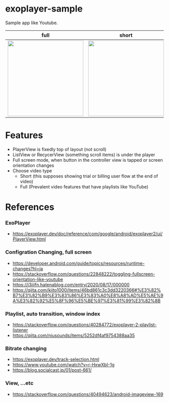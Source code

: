 # exoplayer-sample
Sample app like Youtube.

| full | short |
| ---- | ----- |
| <image src="https://user-images.githubusercontent.com/69252773/138678463-0e7bc9e6-5bae-4e9e-9113-a3ed9a3f6e1b.jpg" width="240x" /> | <image src="https://user-images.githubusercontent.com/69252773/138679348-48360c0d-31ff-4445-b5f0-f17233d596ce.jpg" width="240x" /> |


# Features
- PlayerView is fixedly top of layout (not scroll)
- ListView or RecycerView (something scroll items) is under the player
- Full screen mode, when button in the controller view is tapped or screen orientation changes
- Choose video type
  - Short (this supposes showing trial or billing user flow at the end of video) 
  - Full (Prevalent video features that have playlists like YouTube)

# References
### ExoPlayer
- https://exoplayer.dev/doc/reference/com/google/android/exoplayer2/ui/PlayerView.html

### Configration Changing, full screen
- https://developer.android.com/guide/topics/resources/runtime-changes?hl=ja
- https://stackoverflow.com/questions/22848222/toggling-fullscreen-orientation-like-youtube
- https://j3iiifn.hatenablog.com/entry/2020/08/17/000000
- https://qiita.com/kiito1000/items/46bd861c3c3dd3220366#%E3%82%B7%E3%82%B9%E3%83%86%E3%83%A0%E8%A8%AD%E5%AE%9A%E3%82%92%E5%8F%96%E5%BE%97%E3%81%99%E3%82%8B

### Playlist, auto transition, window index
- https://stackoverflow.com/questions/40284772/exoplayer-2-playlist-listener
- https://qiita.com/niusounds/items/5252df4af9754388aa35

### Bitrate changing
- https://exoplayer.dev/track-selection.html
- https://www.youtube.com/watch?v=r-HxwXbI-1g
- https://blog.socialcast.jp/01/post-661/

### View, ...etc
- https://stackoverflow.com/questions/40494623/android-imageview-169
